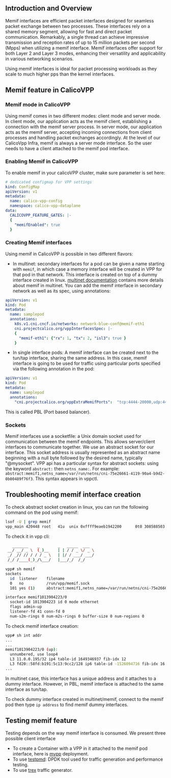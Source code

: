 
## Introduction and Overview

Memif interfaces are efficient packet interfaces designed for seamless packet exchange between two processes. These interfaces rely on a shared memory segment, allowing for fast and direct packet communication. Remarkably, a single thread can achieve impressive transmission and reception rates of up to 15 million packets per second (Mpps) when utilizing a memif interface. Memif interfaces offer support for both Layer 2 and Layer 3 modes, enhancing their versatility and applicability in various networking scenarios. 

Using memif interfaces is ideal for packet processing workloads as they scale to much higher pps than the kernel interfaces.

## Memif feature in CalicoVPP

### Memif mode in CalicoVPP

Using memif comes in two different modes: client mode and server mode. In client mode, our application acts as the memif client, establishing a connection with the memif server process. In server mode, our application acts as the memif server, accepting incoming connections from client processes and handling packet exchanges accordingly. At the level of our CalicoVpp Infra, memif is always a server mode interface. So the user needs to have a client attached to the memif pod interface.

### Enabling Memif in CalicoVPP

To enable memif in your calicoVPP cluster, make sure parameter is set here:

```yaml
# dedicated configmap for VPP settings
kind: ConfigMap
apiVersion: v1
metadata:
  name: calico-vpp-config
  namespace: calico-vpp-dataplane
data:
  CALICOVPP_FEATURE_GATES: |-
  {
    "memifEnabled": true
  }
```

### Creating Memif interfaces

Using memif in CalicoVPP is possible in two different flavors:

* In multinet: secondary interfaces for a pod can be given a name starting with `memif`, in which case a memory interface will be created in VPP for that pod in that network. This interface is created on top of a dummy interface created in linux.
[multinet documentation](multinet.md) contains more details about memif in multinet.
You can add the memif interface in secondary network as well as its spec, using annotations:
```yaml
apiVersion: v1
kind: Pod
metadata:
  name: samplepod
  annotations:
    k8s.v1.cni.cncf.io/networks: network-blue-conf@memif-eth1
    cni.projectcalico.org/vppInterfacesSpec: |-
    {
      "memif-eth1": {"rx": 1, "tx": 2, "isl3": true }
    }
```

* In single interface pods: A memif interface can be created next to the tun/tap interface, sharing the same address. In this case, memif interface is going to be used for traffic using particular ports specified via the following annotation in the pod:
```yaml
apiVersion: v1
kind: Pod
metadata:
  name: samplepod
  annotations:
    "cni.projectcalico.org/vppExtraMemifPorts":  "tcp:4444-20000,udp:4444-20000"
```
This is called PBL (Port based balancer).

### Sockets

Memif interfaces use a socketfile: a Unix domain socket used for communication between the memif endpoints. This allows server/client interfaces to communicate together.
We use an abstract socket for our interface. This socket address is usually represented as an abstract name beginning with a null byte followed by the desired name, typically "@mysocket".
VPP api has a particular syntax for abstract sockets: using the keyword `abstract:` then `netns_name:`. 
For example: `abstract:memif1,netns_name=/var/run/netns/cni-75e26661-4119-90a4-b9d2-0b00489f76f3`. This syntax appears in vppctl.

## Troubleshooting memif interface creation

To check abstract socket creation in linux, you can run the following command on the pod using memif:

```bash
lsof -U | grep memif
vpp_main 420448 root   41u  unix 0xffff9eaeb1942200      0t0 308588503 @memif1 type=SEQPACKET
```

To check it in vpp cli:

```bash
   _______    _        _   _____  ___ 
 __/ __/ _ \  (_)__    | | / / _ \/ _ \
 _/ _// // / / / _ \   | |/ / ___/ ___/
 /_/ /____(_)_/\___/   |___/_/  /_/    

vpp# sh memif
sockets
  id  listener    filename
  0   no          /run/vpp/memif.sock
  101 yes (1)     abstract:memif1,netns_name=/var/run/netns/cni-75e26661-4119-90a4-b9d2-0b00489f76f3

interface memif1013904223/0
  socket-id 1013904223 id 0 mode ethernet
  flags admin-up
  listener-fd 41 conn-fd 0
  num-s2m-rings 0 num-m2s-rings 0 buffer-size 0 num-regions 0
```
To check memif interface creation:
```bash
vpp# sh int addr
...
...
memif1013904223/0 (up): 
  unnumbered, use loop4
  L3 11.0.0.195/32 ip4 table-id 1649346937 fib-idx 12
  L3 fd20::58fd:b191:5c13:9cc2/128 ip6 table-id -1526094716 fib-idx 16
...
```
In multinet case, this interface has a unique address and it attaches to a dummy interface.
However, in PBL, memif interface is attached to the same interface as tun/tap.

To check dummy interface created in multinet/memif, connect to the memif pod then type `ip address` to find memif dummy interfaces.

## Testing memif feature

Testing depends on the way memif interface is consumed. We present three possible client interface 


* To create a Container with a VPP in it attached to the memif pod interface, here is [mvpp](../test/yaml/mvpp) deployment.
* To use [testpmd](../test/yaml/testpmd): DPDK tool used for traffic generation and performance testing.
* To use [trex](../test/yaml/trex) traffic generator.